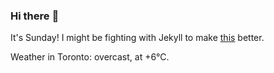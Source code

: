 ### Hi there :wave:

It's Sunday! I might be fighting with Jekyll to make [this](https://swissclubtoronto.ca) better.

Weather in Toronto: overcast, at +6°C.
